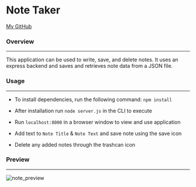 # Note Taker

[My GitHub](https://github.com/asharma1398)

### Overview 
***

This application can be used to write, save, and delete notes. It uses an express backend and saves and retrieves note data from a JSON file.

### Usage 
***

- To install dependencies, run the following command: ```npm install```

- After installation run ```node server.js``` in the CLI to execute

- Run ```localhost:8000``` in a browser window to view and use application

- Add text to ```Note Title``` & ```Note Text``` and save note using the save icon 

- Delete any added notes through the trashcan icon 

### Preview 
***

![note_preview](public/assets/images/note_taker_preview.gif)